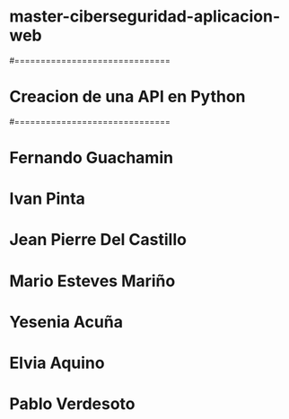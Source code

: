 # master-ciberseguridad-aplicacion-web
#==============================
# Creacion de una API en Python
#==============================
# Fernando Guachamin
# Ivan Pinta
# Jean Pierre Del Castillo
# Mario Esteves Mariño
# Yesenia Acuña
# Elvia Aquino
# Pablo Verdesoto
